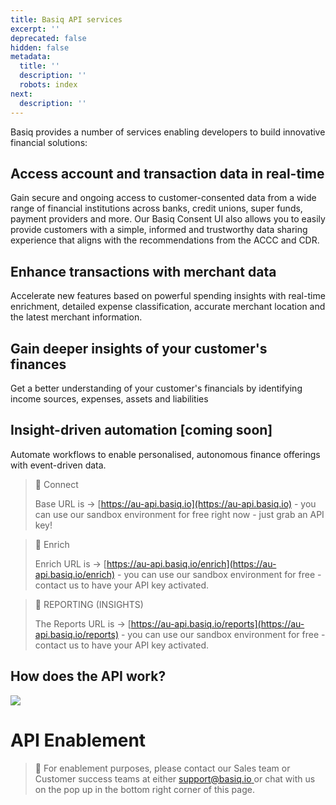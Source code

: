 ```yaml
---
title: Basiq API services
excerpt: ''
deprecated: false
hidden: false
metadata:
  title: ''
  description: ''
  robots: index
next:
  description: ''
---
```

Basiq provides a number of services enabling developers to build innovative financial solutions:

## Access account and transaction data in real-time

Gain secure and ongoing access to customer-consented data from a wide range of financial institutions across banks, credit unions, super funds, payment providers and more. Our Basiq Consent UI also allows you to easily provide customers with a simple, informed and trustworthy data sharing experience that aligns with the recommendations from the ACCC and CDR.

## Enhance transactions with merchant data

Accelerate new features based on powerful spending insights with real-time enrichment, detailed expense classification, accurate merchant location and the latest merchant information.

## Gain deeper insights of your customer's finances

Get a better understanding of your customer's financials by identifying income sources, expenses, assets and liabilities

## Insight-driven automation \[coming soon]

 Automate workflows to enable personalised, autonomous finance offerings with event-driven data.

> 📘 Connect
>
> Base URL is → [https://au-api.basiq.io](https://au-api.basiq.io) - you can use our sandbox environment for free right now - just grab an API key!

> 📘 Enrich
>
> Enrich URL is → [https://au-api.basiq.io/enrich](https://au-api.basiq.io/enrich) - you can use our sandbox environment for free - contact us to have your API key activated.

> 📘 REPORTING (INSIGHTS)
>
> The Reports URL is → [https://au-api.basiq.io/reports](https://au-api.basiq.io/reports) - you can use our sandbox environment for free - contact us to have your API key activated.

## How does the API work?

<Image align="center" src="https://files.readme.io/4f374b2-introduction.png" />

# API Enablement

> 📘 For enablement purposes, please contact our Sales team or Customer success teams at either [support@basiq.io ](mailto:support@basiq.io)or chat with us on the pop up in the bottom right corner of this page.
